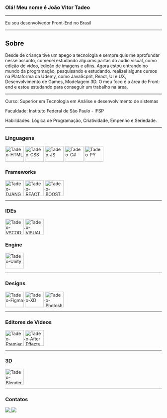 ### Olá! Meu nome é João Vitor Tadeo
***
Eu sou desenvolvedor Front-End no Brasil
***
## Sobre
Desde de criança tive um apego a tecnologia e sempre quis me aprofundar nesse assunto, comecei estudando alguams partas do audio visual, como edição de vídeo, edição de imagens e afins.
Agora estou entrando no mundo da programação, pesquisando e estudando. realizei alguns cursos na Plataforma da Udemy, como JavaScprit, React, UI e UX, Desenvolvimento de Games, Modelagem 3D.
O meu foco é a área de Front-end e estou estudando para conseguir um trabalho na área.
***
Curso: Superior em Tecnologia em Análise e desenvolvimento de sistemas

Faculdade: Instituto Federal de São Paulo - IFSP

Habilidades: Lógica de Programação, Criatividade, Empenho e Seriedade.
***
### Linguagens
<div style="display: inline_block">
  <img align="center" alt="Tadeo-HTML" height="50" width="60" src="https://cdn.jsdelivr.net/gh/devicons/devicon/icons/html5/html5-original.svg">
  <img align="center" alt="Tadeo-CSS" height="50" width="60" src="https://cdn.jsdelivr.net/gh/devicons/devicon/icons/css3/css3-original.svg">
  <img align="center" alt="Tadeo-JS" height="50" width="60" src="https://cdn.jsdelivr.net/gh/devicons/devicon/icons/javascript/javascript-original.svg">
  <img align="center" alt="Tadeo-C#" height="50" width="60" src="https://cdn.jsdelivr.net/gh/devicons/devicon/icons/csharp/csharp-original.svg" >
  <img align="center" alt="Tadeo-PY" height="50" width="60" src="https://cdn.jsdelivr.net/gh/devicons/devicon/icons/python/python-original.svg" >  
</div>

### Frameworks
<div style="display: inline_block">
  <a href='https://www.djangoproject.com/' target="_blank">
    <img align="center" alt="Tadeo-DJANGO" height="50" width="60" src="https://cdn.jsdelivr.net/gh/devicons/devicon/icons/django/django-plain.svg" >
  </a>
  <a href='https://react.dev/' target="_blank">
    <img align="center" alt="Tadeo-REACT" height="50" width="60" src="https://cdn.jsdelivr.net/gh/devicons/devicon/icons/react/react-original.svg" >
  </a>    
  <a href='https://getbootstrap.com/'>
    <img align="center" alt="Tadeo-BOOSTRAP" height="50" width="60" src="https://cdn.jsdelivr.net/gh/devicons/devicon/icons/bootstrap/bootstrap-original.svg" >
  </a>    
</div>

***
### IDEs
<div style="display: inline_block">
  <a href='https://code.visualstudio.com/' target="_blank">
    <img align="center" alt="Tadeo-VSCODE" height="50" width="60" src="https://cdn.jsdelivr.net/gh/devicons/devicon/icons/vscode/vscode-original.svg" >
  </a>
  <a href='https://visualstudio.microsoft.com/' target="_blank">
    <img align="center" alt="Tadeo-VISUALSTUDIO" height="50" width="60" src="https://cdn.jsdelivr.net/gh/devicons/devicon/icons/visualstudio/visualstudio-plain.svg" >  
  </a>
</div>

### Engine
<div style="display: inline_block">
  <a href='https://unity.com/pt' target="_blank">
    <img align="center" alt="Tadeo-Unity" height="50" width="60" src="https://cdn.jsdelivr.net/gh/devicons/devicon/icons/unity/unity-original.svg" >
  </a>
</div>

***
### Designs
<div style="display: inline_block">
  <a href='https://www.figma.com/' target="_blank">
    <img align="center" alt="Tadeo-Figma" height="50" width="60" src="https://cdn.jsdelivr.net/gh/devicons/devicon/icons/figma/figma-original.svg" >
  </a>
  <a href='https://www.adobe.com/' target="_blank">
    <img align="center" alt="Tadeo-XD" height="50" width="60" src="https://cdn.jsdelivr.net/gh/devicons/devicon/icons/xd/xd-plain.svg" >
  </a>
    <a href='https://www.adobe.com/' target="_blank">
    <img align="center" alt="Tadeo-Photoshop" height="50" width="60" src="https://cdn.jsdelivr.net/gh/devicons/devicon/icons/photoshop/photoshop-plain.svg">
  </a>
</div>

***  
### Editores de Vídeos
<div style="display: inline_block">
  <a href='https://www.adobe.com/' target="_blank">
    <img align="center" alt="Tadeo-Premiere" height="50" width="60" src="https://cdn.jsdelivr.net/gh/devicons/devicon/icons/premierepro/premierepro-original.svg" >
  </a>
  <a href='https://www.adobe.com/' target="_blank">
    <img align="center" alt="Tadeo-After Effects" height="50" width="60" src="https://cdn.jsdelivr.net/gh/devicons/devicon/icons/aftereffects/aftereffects-original.svg" >
</div>
 
***
### 3D

<div style="display: inline_block">
  <a href='https://www.blender.org/' target="_blank">
    <img align="center" alt="Tadeo-Blender" height="50" width="60" src="https://cdn.jsdelivr.net/gh/devicons/devicon/icons/blender/blender-original.svg">
  </a>
</div>

***

### Contatos
<div style="display: inline_block">
  <a href = "mailto:joao.tadeov@gmail.com">
    <img src="https://img.shields.io/badge/-Gmail-%23333?style=for-the-badge&logo=gmail&logoColor=white" target="_blank">
  </a>
  <a href="https://www.linkedin.com/in/jvTadeo" target="_blank">
    <img src="https://img.shields.io/badge/-LinkedIn-%230077B5?style=for-the-badge&logo=linkedin&logoColor=white" target="_blank">
  </a> 
</div>
